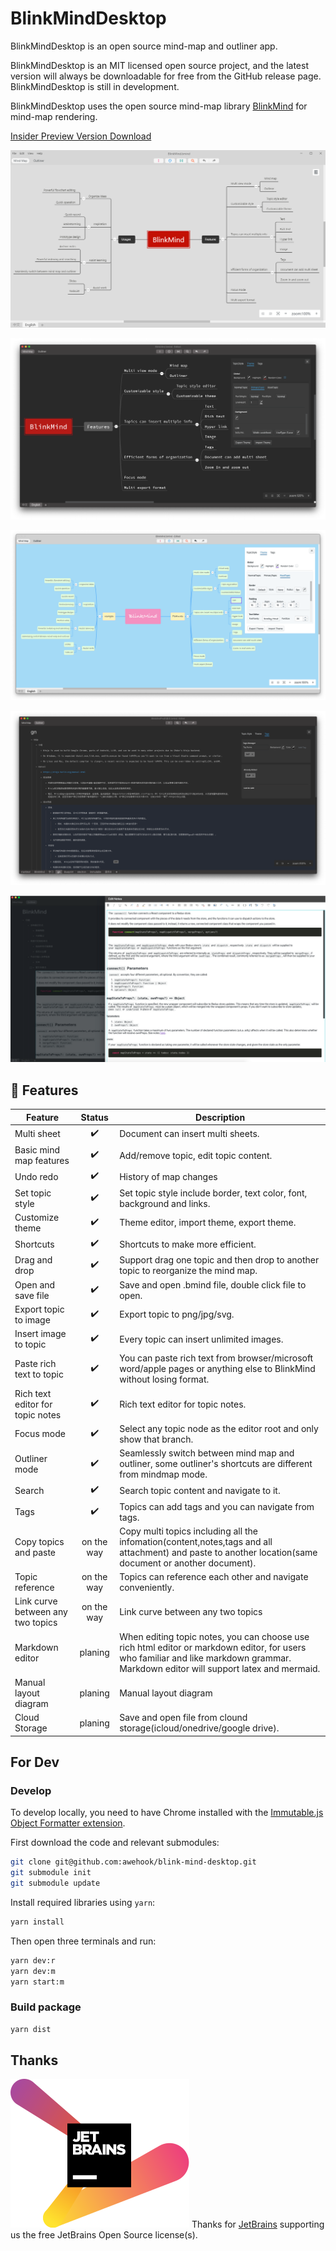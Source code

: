 # BlinkMindDesktop

BlinkMindDesktop is an open source mind-map and outliner app.

BlinkMindDesktop is an MIT licensed open source project, and the latest version will always be downloadable for free from the GitHub release page. BlinkMindDesktop is still in development. 

BlinkMindDesktop uses the open source mind-map library [BlinkMind](https://github.com/awehook/blink-mind) for mind-map rendering.

[Insider Preview Version Download](https://github.com/awehook/blink-mind-package/releases/latest)

![image](https://github.com/awehook/images/raw/master/blink-mind-desktop/blink-mind-mindmap-light.png)

![image](https://github.com/awehook/images/raw/master/blink-mind-desktop/blink-mind-mindmap.png)

![image](https://github.com/awehook/images/raw/master/blink-mind-desktop/blink-mind-mindmap-pink.png)

![image](https://github.com/awehook/images/raw/master/blink-mind-desktop/gn-outliner.png)

![image](https://github.com/awehook/images/raw/master/blink-mind-desktop/rich-text-editor.png)

## :rocket: Features

| Feature | Status | Description |
|---------|:------:|-------------|
| Multi sheet | :heavy_check_mark: | Document can insert multi sheets. |
| Basic mind map features | :heavy_check_mark: | Add/remove topic, edit topic content. |
| Undo redo | :heavy_check_mark: | History of map changes |
| Set topic style | :heavy_check_mark: | Set topic style include border, text color, font, background and links. |
| Customize theme | :heavy_check_mark: | Theme editor, import theme, export theme. |
| Shortcuts | :heavy_check_mark: |  Shortcuts to make more efficient. |
| Drag and drop | :heavy_check_mark: |  Support drag one topic and then drop to another topic to reorganize the mind map. |
| Open and save file | :heavy_check_mark: | Save and open .bmind file, double click file to open. |
| Export topic to image | :heavy_check_mark: | Export topic to png/jpg/svg. |
| Insert image to topic | :heavy_check_mark: | Every topic can insert unlimited images. |
| Paste rich text to topic | :heavy_check_mark: | You can paste rich text from browser/microsoft word/apple pages or anything else to BlinkMind without losing format. |
| Rich text editor for topic notes | :heavy_check_mark: |  Rich text editor for topic notes. |
| Focus mode | :heavy_check_mark: |  Select any topic node as the editor root and only show that branch. |
| Outliner mode | :heavy_check_mark: |  Seamlessly switch between mind map and outliner, some outliner's shortcuts are different from mindmap mode. |
| Search  | :heavy_check_mark: |  Search topic content and navigate to it. |
| Tags  | :heavy_check_mark: |  Topics can add tags and you can navigate from tags. |
| Copy topics and paste  | on the way |  Copy multi topics including all the infomation(content,notes,tags and all attachment) and paste to another location(same document or another document).  |
| Topic reference  | on the way |  Topics can reference each other and navigate conveniently. |
| Link curve between any two topics  | on the way |  Link curve between any two topics  |
| Markdown editor  | planing |  When editing topic notes, you can choose use rich html editor or markdown editor, for users  who familiar and like markdown grammar. Markdown editor will support latex and mermaid.  |
| Manual layout diagram  | planing |  Manual layout diagram  |
| Cloud Storage  | planing |  Save and open file from clound storage(icloud/onedrive/google drive).  |

## For Dev

### Develop

To develop locally, you need to have Chrome installed with the [Immutable.js Object Formatter extension](https://chrome.google.com/webstore/detail/immutablejs-object-format/hgldghadipiblonfkkicmgcbbijnpeog).

First download the code and relevant submodules:
```bash
git clone git@github.com:awehook/blink-mind-desktop.git
git submodule init
git submodule update 
```

Install required libraries using `yarn`:
```bash
yarn install
```

Then open three terminals and run:
```bash
yarn dev:r
yarn dev:m
yarn start:m
```

### Build package

```bash
yarn dist
```

## Thanks
![image](https://github.com/awehook/images/raw/master/others/jetbrains-variant-2.svg)
Thanks for [JetBrains](https://www.jetbrains.com/?from=BLINK_MIND_DESKTOP) supporting us the free JetBrains Open Source license(s).
 



